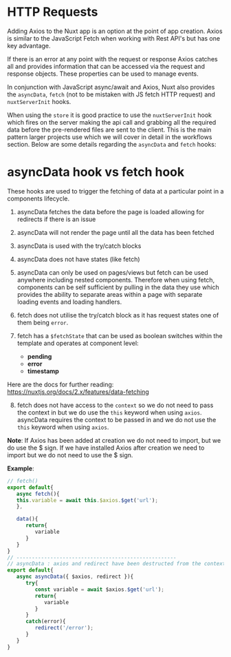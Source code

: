# HTTP Requests

Adding Axios to the Nuxt app is an option at the point of app creation. Axios is similar to the JavaScript Fetch when working with Rest API's but has one key advantage.

If there is an error at any point with the request or response Axios catches all and provides information that can be accessed via the request and response objects. These properties can be used to manage events.

In conjunction with JavaScript async/await and Axios, Nuxt also provides the `asyncData`, `fetch` (not to be mistaken with JS fetch HTTP request) and `nuxtServerInit` hooks.

When using the `store` it is good practice to use the `nuxtServerInit` hook which fires on the server making the api call and grabbing all the required data before the pre-rendered files are sent to the client. This is the main pattern larger projects use which we will cover in detail in the workflows section. Below are some details regarding the `asyncData` and `fetch` hooks:

# asyncData hook vs fetch hook

These hooks are used to trigger the fetching of data at a particular point in a components lifecycle.

1. asyncData fetches the data before the page is loaded allowing for redirects if there is an issue
2. asyncData will not render the page until all the data has been fetched
3. asyncData is used with the try/catch blocks
4. asyncData does not have states (like fetch)
5. asyncData can only be used on pages/views but fetch can be used anywhere including nested components. Therefore when using fetch, components can be self sufficient by pulling in the data they use which provides the ability to separate areas within a page with separate loading events and loading handlers.

6. fetch does not utilise the try/catch block as it has request states one of them being `error`.
7. fetch has a `$fetchState` that can be used as boolean switches within the template and operates at component level:
   - **pending**
   - **error**
   - **timestamp**

Here are the docs for further reading: https://nuxtjs.org/docs/2.x/features/data-fetching

8. fetch does not have access to the `context` so we do not need to pass the context in but we do use the `this` keyword when using `axios`. asyncData requires the context to be passed in and we do not use the `this` keyword when using `axios`.

**Note**: If Axios has been added at creation we do not need to import, but we do use the $ sign. If we have installed Axios after creation we need to import but we do not need to use the $ sign.

**Example**:

```js
// fetch()
export default{
   async fetch(){
   this.variable = await this.$axios.$get('url');
   },

   data(){
      return{
         variable
      }
   }
}
// ----------------------------------------------------
// asyncData : axios and redirect have been destructed from the context object here
export default{
   async asyncData({ $axios, redirect }){
      try{
         const variable = await $axios.$get('url');
         return{
            variable
         }
      }
      catch(error){
         redirect('/error');
      }
   }
}
```
